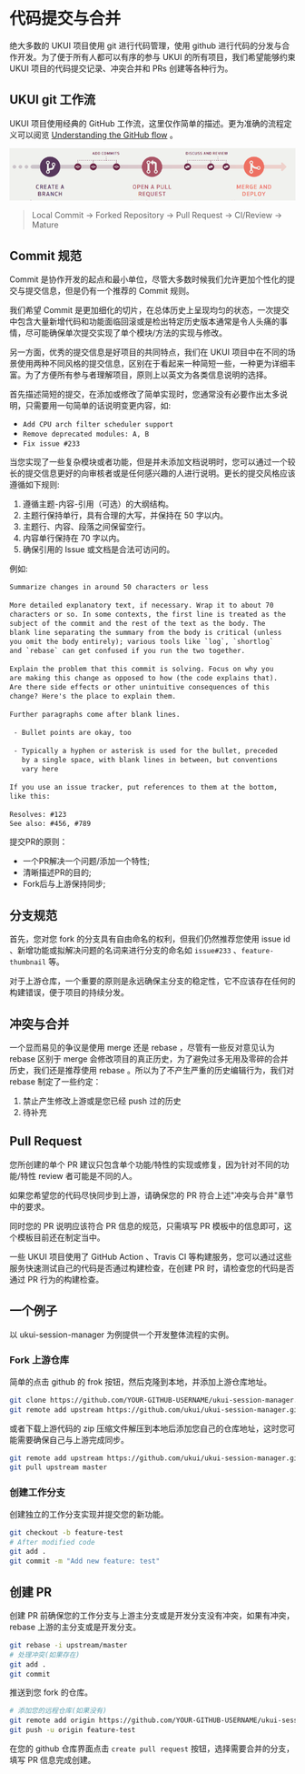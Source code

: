 # 代码提交与合并

绝大多数的 UKUI 项目使用 git 进行代码管理，使用 github 进行代码的分发与合作开发。为了便于所有人都可以有序的参与 UKUI 的所有项目，我们希望能够约束 UKUI 项目的代码提交记录、冲突合并和 PRs 创建等各种行为。

## UKUI git 工作流

UKUI 项目使用经典的 GitHub 工作流，这里仅作简单的描述。更为准确的流程定义可以阅览 [Understanding the GitHub flow](https://guides.github.com/introduction/flow/index.html) 。

![GitHub Flow](/static/github-flow.png)

> Local Commit -> Forked Repository -> Pull Request -> CI/Review -> Mature

## Commit 规范

Commit 是协作开发的起点和最小单位，尽管大多数时候我们允许更加个性化的提交与提交信息，但是仍有一个推荐的 Commit 规则。

我们希望 Commit 是更加细化的切片，在总体历史上呈现均匀的状态，一次提交中包含大量新增代码和功能面临回滚或是检出特定历史版本通常是令人头痛的事情，尽可能确保单次提交实现了单个模块/方法的实现与修改。

另一方面，优秀的提交信息是好项目的共同特点，我们在 UKUI 项目中在不同的场景使用两种不同风格的提交信息，区别在于看起来一种简短一些，一种更为详细丰富。为了方便所有参与者理解项目，原则上以英文为各类信息说明的选择。

首先描述简短的提交，在添加或修改了简单实现时，您通常没有必要作出太多说明，只需要用一句简单的话说明变更内容，如:

* `Add CPU arch filter scheduler support`
* `Remove deprecated modules: A, B`
* `Fix issue #233`

当您实现了一些复杂模块或者功能，但是并未添加文档说明时，您可以通过一个较长的提交信息更好的向审核者或是任何感兴趣的人进行说明。更长的提交风格应该遵循如下规则:

1. 遵循主题-内容-引用（可选）的大纲结构。
2. 主题行保持单行，具有合理的大写，并保持在 50 字以内。
3. 主题行、内容、段落之间保留空行。
4. 内容单行保持在 70 字以内。
5. 确保引用的 Issue 或文档是合法可访问的。

例如:

```text
Summarize changes in around 50 characters or less

More detailed explanatory text, if necessary. Wrap it to about 70
characters or so. In some contexts, the first line is treated as the
subject of the commit and the rest of the text as the body. The
blank line separating the summary from the body is critical (unless
you omit the body entirely); various tools like `log`, `shortlog`
and `rebase` can get confused if you run the two together.

Explain the problem that this commit is solving. Focus on why you
are making this change as opposed to how (the code explains that).
Are there side effects or other unintuitive consequences of this
change? Here's the place to explain them.

Further paragraphs come after blank lines.

 - Bullet points are okay, too

 - Typically a hyphen or asterisk is used for the bullet, preceded
   by a single space, with blank lines in between, but conventions
   vary here

If you use an issue tracker, put references to them at the bottom,
like this:

Resolves: #123
See also: #456, #789
```


提交PR的原则：
* 一个PR解决一个问题/添加一个特性;
* 清晰描述PR的目的;
* Fork后与上游保持同步;

## 分支规范

首先，您对您 fork 的分支具有自由命名的权利，但我们仍然推荐您使用 issue id 、新增功能或拟解决问题的名词来进行分支的命名如 `issue#233` 、`feature-thumbnail` 等。

对于上游仓库，一个重要的原则是永远确保主分支的稳定性，它不应该存在任何的构建错误，便于项目的持续分发。

## 冲突与合并

一个显而易见的争议是使用 merge 还是 rebase ，尽管有一些反对意见认为 rebase 区别于 merge 会修改项目的真正历史，为了避免过多无用及零碎的合并历史，我们还是推荐使用 rebase 。所以为了不产生严重的历史编辑行为，我们对 rebase 制定了一些约定：

1. 禁止产生修改上游或是您已经 push 过的历史
2. 待补充


## Pull Request

您所创建的单个 PR 建议只包含单个功能/特性的实现或修复，因为针对不同的功能/特性 review 者可能是不同的人。

如果您希望您的代码尽快同步到上游，请确保您的 PR 符合上述"冲突与合并"章节中的要求。

同时您的 PR 说明应该符合 PR 信息的规范，只需填写 PR 模板中的信息即可，这个模板目前还在制定当中。

一些 UKUI 项目使用了 GitHub Action 、Travis CI 等构建服务，您可以通过这些服务快速测试自己的代码是否通过构建检查，在创建 PR 时，请检查您的代码是否通过 PR 行为的构建检查。

## 一个例子

以 ukui-session-manager 为例提供一个开发整体流程的实例。

### Fork 上游仓库

简单的点击 github 的 frok 按钮，然后克隆到本地，并添加上游仓库地址。

```sh
git clone https://github.com/YOUR-GITHUB-USERNAME/ukui-session-manager.git
git remote add upstream https://github.com/ukui/ukui-session-manager.git
```

或者下载上游代码的 zip 压缩文件解压到本地后添加您自己的仓库地址，这时您可能需要确保自己与上游完成同步。

```sh
git remote add upstream https://github.com/ukui/ukui-session-manager.git
git pull upstream master
```

### 创建工作分支

创建独立的工作分支实现并提交您的新功能。

```sh
git checkout -b feature-test
# After modified code
git add .
git commit -m "Add new feature: test"
```

## 创建 PR

创建 PR 前确保您的工作分支与上游主分支或是开发分支没有冲突，如果有冲突，rebase 上游的主分支或是开发分支。

```sh
git rebase -i upstream/master
# 处理冲突(如果存在)
git add .
git commit
```

推送到您 fork 的仓库。

```sh
# 添加您的远程仓库(如果没有)
git remote add origin https://github.com/YOUR-GITHUB-USERNAME/ukui-session-manager.git
git push -u origin feature-test
```

在您的 github 仓库界面点击 `create pull request` 按钮，选择需要合并的分支，填写 PR 信息完成创建。
